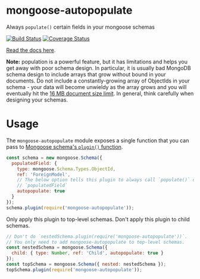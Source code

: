 # mongoose-autopopulate

Always `populate()` certain fields in your mongoose schemas

[![Build Status](https://travis-ci.org/mongodb-js/mongoose-autopopulate.svg?branch=master)](https://travis-ci.org/mongodb-js/mongoose-autopopulate)
[![Coverage Status](https://coveralls.io/repos/mongodb-js/mongoose-autopopulate/badge.svg?branch=master)](https://coveralls.io/r/mongodb-js/mongoose-autopopulate?branch=master)

[Read the docs here](http://plugins.mongoosejs.io/plugins/autopopulate).

**Note:** population is a powerful feature, but it has limitations and
helps you get away with poor schema design.  In particular, it is usually
bad MongoDB schema design to include arrays that grow without bound in
your documents. Do not include a constantly-growing array of ObjectIds
in your schema - your data will become unwieldy as the array grows and
you will eventually hit the [16 MB document size limit](http://docs.mongodb.org/manual/reference/limits/#BSON-Document-Size).
In general, think carefully when designing your schemas.

# Usage

The `mongoose-autopopulate` module exposes a single function that you can
pass to [Mongoose schema's `plugin()` function](https://mongoosejs.com/docs/api.html#schema_Schema-plugin).

```javascript
const schema = new mongoose.Schema({
  populatedField: {
    type: mongoose.Schema.Types.ObjectId,
    ref: 'ForeignModel',
    // The below option tells this plugin to always call `populate()` on
    // `populatedField`
    autopopulate: true
  }
});
schema.plugin(require('mongoose-autopopulate'));
```

Only apply this plugin to top-level schemas. Don't apply this plugin to child schemas.

```javascript
// Don't do `nestedSchema.plugin(require('mongoose-autopopulate'))`.
// You only need to add mongoose-autopopulate to top-level schemas.
const nestedSchema = mongoose.Schema({
  child: { type: Number, ref: 'Child', autopopulate: true }
});
const topSchema = mongoose.Schema({ nested: nestedSchema });
topSchema.plugin(require('mongoose-autopopulate'));
```
